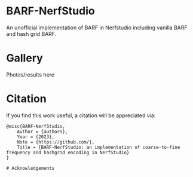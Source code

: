 # BARF-NerfStudio
An unofficial implementation of BARF in Nerfstudio including vanilla BARF and hash grid BARF.

# Gallery
Photos/results here

# Citation

If you find this work useful, a citation will be appreciated via:

```
@misc{BARF-NerfStudio,
    Author = {authors},
    Year = {2023},
    Note = {https://github.com/},
    Title = {BARF-NerfStudio: an implementation of coarse-to-fine frequency and hashgrid encoding in NerfStudio}
}

# Acknowledgements
